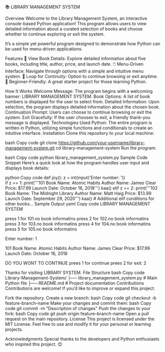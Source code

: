 📚 LIBRARY MANAGEMENT SYSTEM


Overview
Welcome to the Library Management System, an interactive console-based Python application!
This program allows users to view detailed information about a curated selection of books and choose whether to continue exploring or exit the system.

It’s a simple yet powerful program designed to demonstrate how Python can be used for menu-driven applications.


Features
📖 View Book Details: Explore detailed information about five books, including title, author, price, and launch date.
🖱️ Menu-Driven Interface: Navigate through options with a simple and intuitive menu system.
🔄 Loop for Continuity: Option to continue browsing or exit anytime.
🎉 Beginner-Friendly: A great starter project for those learning Python.




How It Works
Welcome Message: The program begins with a welcoming banner: LIBRARY MANAGEMENT SYSTEM.
Book Options: A list of book numbers is displayed for the user to select from.
Detailed Information: Upon selection, the program displays detailed information about the chosen book.
Continuation Prompt: Users can choose to continue browsing or exit the system.
Exit Gracefully: If the user chooses to exit, a friendly thank-you message is displayed.
Technologies Used
Python: The entire program is written in Python, utilizing simple functions and conditionals to create an intuitive interface.
Installation
Clone this repository to your local machine:

bash
Copy code
git clone https://github.com/your-username/library-management-system.git
cd library-management-system
Run the program:

bash
Copy code
python library_management_system.py
Sample Code Snippet
Here’s a quick look at how the program handles user input and displays book details:

python
Copy code
def joy():
    z = int(input('Enter number: '))   
    if z == 1:
        print('''101 Book Name: Atomic Habits
        Author Name: James Clear
        Price: $17.99
        Launch Date: October 16, 2018''')
        kaa()
    elif z == 2:
        print('''102 Book Name: The Midnight Library
        Author Name: Matt Haig
        Price: $13.99
        Launch Date: September 29, 2020''')
        kaa()
    # Additional elif conditions for other books...
Sample Output
yaml
Copy code
                            LIBRARY MANAGEMENT SYSTEM

press 1 for 101.no book informatins
press 2 for 102.no book informatins
press 3 for 103.no book informatins
press 4 for 104.no book informatins
press 5 for 105.no book informatins

Enter number: 1

101 Book Name: Atomic Habits
     Author Name: James Clear
     Price: $17.99
     Launch Date: October 16, 2018

DO YOU WONT TO CONTINUE
prees 1 for continue
prees 2 for exit: 2

Thanks for visiting LIBRARY SYSTEM.
File Structure
bash
Copy code
Library-Management-System/
├── library_management_system.py  # Main Python file
├── README.md                     # Project documentation
Contributions
Contributions are welcome! If you’d like to improve or expand this project:

Fork the repository.
Create a new branch:
bash
Copy code
git checkout -b feature-branch-name
Make your changes and commit them:
bash
Copy code
git commit -m "Description of changes"
Push the changes to your fork:
bash
Copy code
git push origin feature-branch-name
Open a pull request on the main repository.
License
This project is licensed under the MIT License. Feel free to use and modify it for your personal or learning projects.

Acknowledgments
Special thanks to the developers and Python enthusiasts who inspired this project. 😊
